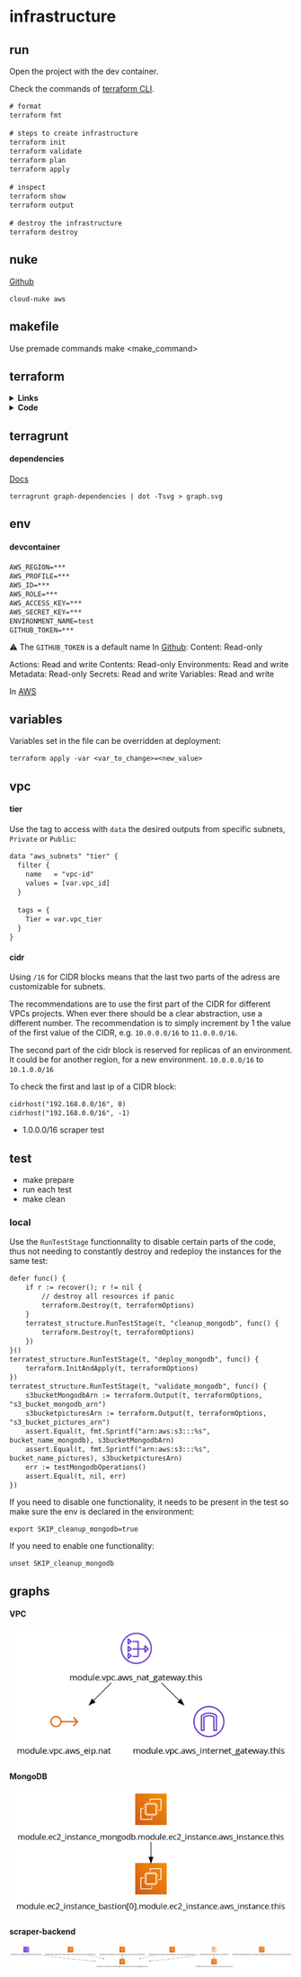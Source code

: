 # infrastructure

## run

Open the project with the dev container.

Check the commands of [terraform CLI](https://www.terraform.io/cli/commands#switching-working-directory-with-chdir).

```shell
# format
terraform fmt

# steps to create infrastructure
terraform init
terraform validate
terraform plan
terraform apply

# inspect
terraform show
terraform output

# destroy the infrastructure
terraform destroy
```

## nuke

[Github](https://github.com/gruntwork-io/cloud-nuke)

```
cloud-nuke aws
```

## makefile
Use premade commands
make <make_command>

## terraform

<details><summary> <b>Links</b> </summary>

Check the [tutorial for AWS](https://learn.hashicorp.com/tutorials/terraform/aws-build?in=terraform/aws-get-started).
To setup a VPC check this [Medium article](# https://medium.com/swlh/creating-an-aws-ecs-cluster-of-ec2-instances-with-terraform-85a10b5cfbe3
).
To setup workflow and environments check this [Medium article](https://blog.gruntwork.io/how-to-manage-terraform-state-28f5697e68fa).

Check the [HCL](https://developer.hashicorp.com/terraform/language).

</details>

<details><summary> <b>Code</b> </summary>

For reources tags, where `common_tags` is a map:

```hcl
resource "aws_resource_type" "resource_name" {
  tags = merge(var.common_tags, {Name="..."})
}
```

Add the lifecycle policy to create before detroying to avoid downtime.
Be careful not to do it on unique resources that cannot be duplicated.

```hcl
resource "aws_resource_type" "resource_name" {
  lifecycle {
    create_before_destroy = true
  }
}
```

Add the lifecycle policy to protect from destroying it:
```hcl
resource "aws_resource_type" "resource_name" {
  lifecycle {
    prevent_destroy = true
  }
}
```

For backing up the state in an S3 bucket, insert those only in the running terraform file, which would not be in `modules`. 
The backend name is usually `backend_name="terraform-state-backend"`.
There is a different state for production and non-production environments.

```hcl
provider "aws" {
  aws_region = var.aws_region
}
```

For running a bash script after the creation of the resource:
```hcl
resource "aws_resource_type" "resource_name" {
  user_data = templatefile("user-data.sh", {
    var_to_inject = "something"
  })
}
```

Inside `user-data.sh`:

```shell
#!/bin/bash

...
${db_address}
...
```

</details>

## terragrunt

#### dependencies

[Docs](https://terragrunt.gruntwork.io/docs/features/execute-terraform-commands-on-multiple-modules-at-once/#dependencies-between-modules)

```shell
terragrunt graph-dependencies | dot -Tsvg > graph.svg
```



## env

#### devcontainer

```
AWS_REGION=***
AWS_PROFILE=***
AWS_ID=***
AWS_ROLE=***
AWS_ACCESS_KEY=***
AWS_SECRET_KEY=***
ENVIRONMENT_NAME=test
GITHUB_TOKEN=***
```

:warning: The `GITHUB_TOKEN` is a default name
In [Github](https://github.com/settings/personal-access-tokens/new):
Content: Read-only

  Actions: Read and write
  Contents: Read-only
  Environments: Read and write
  Metadata: Read-only
  Secrets: Read and write
  Variables: Read and write

In [AWS]()

## variables

Variables set in the file can be overridden at deployment:

```shell
terraform apply -var <var_to_change>=<new_value>
```

## vpc
#### tier

Use the tag to access with `data` the desired outputs from specific subnets, `Private` or `Public`:

```hcl
data "aws_subnets" "tier" {
  filter {
    name   = "vpc-id"
    values = [var.vpc_id]
  }

  tags = {
    Tier = var.vpc_tier
  }
}
```

#### cidr

Using `/16` for CIDR blocks means that the last two parts of the adress are customizable for subnets.

The recommendations are to use the first part of the CIDR for different VPCs projects. When ever there should be a clear abstraction, use a different number. The recommendation is to simply increment by 1 the value of the first value of the CIDR, e.g. `10.0.0.0/16` to `11.0.0.0/16`.

The second part of the cidr block is reserved for replicas of an environment. It could be for another region, for a new environment. `10.0.0.0/16` to `10.1.0.0/16`


To check the first and last ip of a CIDR block:

```hcl
cidrhost("192.168.0.0/16", 0)
cidrhost("192.168.0.0/16", -1)
```

- 1.0.0.0/16 scraper test



## test 

  - make prepare
  - run each test
  - make clean

### local

Use the `RunTestStage` functionnality to disable certain parts of the code, thus not needing to constantly destroy and redeploy the instances for the same test:

```hcl
defer func() {
    if r := recover(); r != nil {
        // destroy all resources if panic
        terraform.Destroy(t, terraformOptions)
    }
    terratest_structure.RunTestStage(t, "cleanup_mongodb", func() {
        terraform.Destroy(t, terraformOptions)
    })
}()
terratest_structure.RunTestStage(t, "deploy_mongodb", func() {
    terraform.InitAndApply(t, terraformOptions)
})
terratest_structure.RunTestStage(t, "validate_mongodb", func() {
    s3bucketMongodbArn := terraform.Output(t, terraformOptions, "s3_bucket_mongodb_arn")
    s3bucketpicturesArn := terraform.Output(t, terraformOptions, "s3_bucket_pictures_arn")
    assert.Equal(t, fmt.Sprintf("arn:aws:s3:::%s", bucket_name_mongodb), s3bucketMongodbArn)
    assert.Equal(t, fmt.Sprintf("arn:aws:s3:::%s", bucket_name_pictures), s3bucketpicturesArn)
    err := testMongodbOperations()
    assert.Equal(t, nil, err)
})
```

If you need to disable one functionality, it needs to be present in the test so make sure the env is declared in the environment:

```shell
export SKIP_cleanup_mongodb=true
```

If you need to enable one functionality:

```shell
unset SKIP_cleanup_mongodb
```

## graphs

#### VPC

![VPC](modules/vpc/graph.png)

#### MongoDB

![MongoDB](modules/data/mongodb/graph.png)

#### scraper-backend

![Scraper-backend](modules/services/scraper-backend/graph.png)
